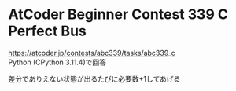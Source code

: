 # AtCoder Beginner Contest 339 C Perfect Bus  
https://atcoder.jp/contests/abc339/tasks/abc339_c  
Python (CPython 3.11.4)で回答  

差分でありえない状態が出るたびに必要数+1してあげる
